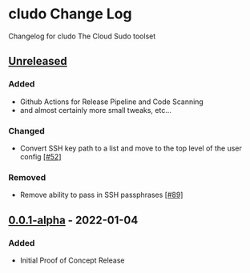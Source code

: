 # cludo Change Log

Changelog for cludo The Cloud Sudo toolset

## [Unreleased]
### Added
- Github Actions for Release Pipeline and Code Scanning
- and almost certainly more small tweaks, etc...
### Changed
- Convert SSH key path to a list and move to the top level of the user config [[#52]](https://github.com/superorbital/cludo/issues/52)
### Removed
- Remove ability to pass in SSH passphrases [[#89]](https://github.com/superorbital/cludo/issues/89)

## [0.0.1-alpha] - 2022-01-04
### Added
- Initial Proof of Concept Release

[Unreleased]: https://github.com/coditory/changelog-parser-action/compare/v0.0.1-alpha...HEAD
[0.0.1-alpha]: https://github.com/coditory/changelog-parser-action/releases/tag/v0.0.1-alpha
